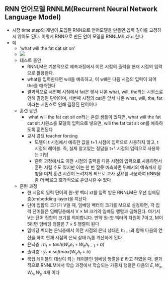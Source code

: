 ## RNN 언어모델 RNNLM(Recurrent Neural Network Language Model)
- 시점 time step의 개념이 도입된 RNN으로 언어모델을 만들면 입력 길이를 고정하지 않아도 된다. 이렇게 RNN으로 만든 언어 모델을 RNNLM이라고 한다
- 예
	- 'what will the fat cat sit on'
	- ![](Pasted%20image%2020220828224839.png)
	- 테스트 동안
		- RNNLM은 기본적으로 예측과정에서 이전 시점의 출력을 현재 시점의 입력으로 활용한다. 
		- what을 입력한다면 will을 예측하고, 이 will은 다음 시점의 입력이 되어 the를 예측한다
		- 결과적으로 세번째 시점에서 fat은 앞서 나온 what, will, the라는 시퀀스로 인해 결정된 단어이며, 네번째 시점의 cat은 앞서 나온 what, will, the, fat이라는 시퀀스로 인해 결정된 단어이다
	- 훈련 동안
		-  what will the fat cat sit on라는 훈련 샘플이 있다면, what will the fat cat sit 시퀀스를 모델의 입력으로 넣으면, will the fat cat sit on를 예측하도록 훈련된다
		- 교사 강요 teacher forcing 
			- 모델이 t 시점에서 예측한 값을 t+1 시점에 입력으로 사용하지 않고, t 시점의 레이블. 즉, 실제 알고있는 정답을 t+1 시점의 입력으로 사용하는 기법
			- 훈련 과정에서도 이전 시점의 출력을 다음 시점의 입력으로 사용하면서 훈련 시킬 수도 있지만 이는 한 번 잘못 예측하면 뒤에서의 예측까지 영향을 미쳐 훈련 시간이 느려지게 되므로 교사 강요를 사용하여 RNN을 좀 더 빠르고 효과적으로 훈련시킬 수 있다
	- 훈련 과정
		- 현 시점의 입력 단어의 원-핫 벡터 xt를 입력 받은 RNNLM은 우선 임베딩층(embedding layer)을 지난다
		- 단어 집합의 크기가 V일 때, 임베딩 벡터의 크기를 M으로 설정하면, 각 입력 단어들은 임베딩층에서 V × M 크기의 임베딩 행렬과 곱해진다. 여기서 V는 단어 집합의 크기를 의미합니다. 만약 원-핫 벡터의 차원이 7이고, M이 5라면 임베딩 행렬은 7 × 5 행렬이 된다
		- 임베딩 벡터는 은닉층에서 이전 시점의 은닉 상태인 $h_{t−1}$과 함께 다음의 연산을 하여 현재 시점의 은닉 상태 $h_t$를 계산하게 된다
		- 은닉층 : $h_t=tanh(W_xe_t+W_hh_{t−1}+b)$
		- 출력층 : $\hat{y}_t=softmax(W_yh_t+b)$
		- 룩업 테이블의 대상이 되는 테이블인 임베딩 행렬을 $E$ 라고 하였을 때, 결과적으로 RNNLM에서 학습 과정에서 학습되는 가중치 행렬은 다음의 $E,W_x,W_h,W_y$ 4개 이다
		